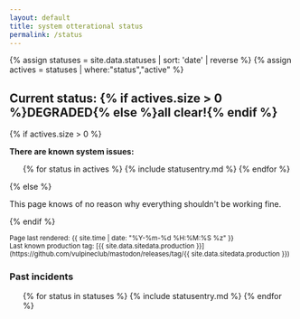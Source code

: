 ```yaml
---
layout: default
title: system otterational status
permalink: /status
---
```


<!--
Entries are added to this page by adding them to _data/statuses.yml

Here is a full entry:

- date: 2018-09-23 02:20:00 +0000
  severity: degraded performance
  summary: rey worked a queue backlog and resource exhaustion issue caused by an edge case in the processing of certain media attachments. This problem was unique to vulpine.club.
  incident: 2018-09-23-01
  status: active

This gets rendered into:

"""
2018-09-23 02:20 +0000 // degraded performance // Details...
rey worked a queue backlog and resource exhaustion issue caused by an edge case in the processing of certain media attachments. This problem was unique to vulpine.club.

This is an active incident. Check back for more information.
"""

date: in date format, like that
severity: degraded performance, upgrade, whatever
summary: human-facing summarization
incident: if there's a long pile o' crap to read, put it in _statuses/2018-09-23-01-blahblah.md or whatever and it'll link to it
status: 'active' makes it show as an active issue
-->

<!--
Last known production tag: _data/sitedata.yml, the "production" variable
-->

{% assign statuses = site.data.statuses | sort: 'date' | reverse %}
{% assign actives = statuses | where:"status","active" %}

## Current status: {% if actives.size > 0 %}DEGRADED{% else %}all clear!{% endif %}

{% if actives.size > 0 %}

**There are known system issues:**

<ul>
{% for status in actives %}
  {% include statusentry.md %}
{% endfor %}
</ul>

{% else %}

This page knows of no reason why everything shouldn't be working fine.

{% endif %}

<small>
Page last rendered: {{ site.time | date: "%Y-%m-%d %H:%M:%S %z" }}
<br/>
Last known production tag: [{{ site.data.sitedata.production }}](https://github.com/vulpineclub/mastodon/releases/tag/{{ site.data.sitedata.production }})
</small>

### Past incidents

<ul>
{% for status in statuses %}
  {% include statusentry.md %}
{% endfor %}
</ul>
